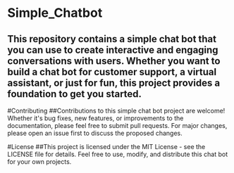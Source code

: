 # Simple_Chatbot


## This repository contains a simple chat bot that you can use to create interactive and engaging conversations with users. Whether you want to build a chat bot for customer support, a virtual assistant, or just for fun, this project provides a foundation to get you started.

#Contributing
##Contributions to this simple chat bot project are welcome! Whether it's bug fixes, new features, or improvements to the documentation, please feel free to submit pull requests. For major changes, please open an issue first to discuss the proposed changes.

#License
##This project is licensed under the MIT License - see the LICENSE file for details. Feel free to use, modify, and distribute this chat bot for your own projects.
